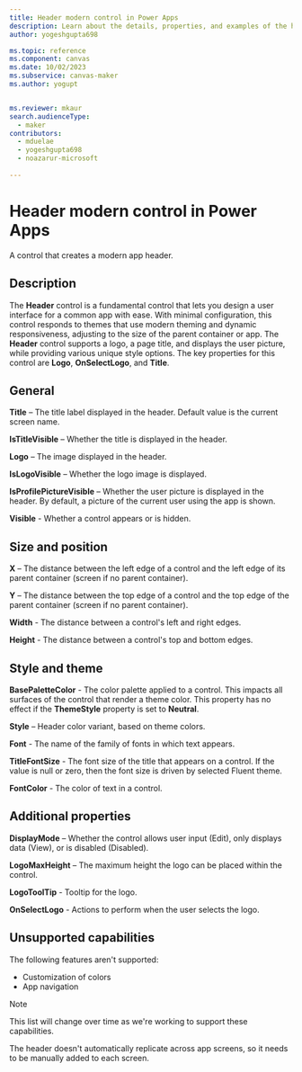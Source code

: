 ```yaml
---
title: Header modern control in Power Apps
description: Learn about the details, properties, and examples of the header modern control in Power Apps.
author: yogeshgupta698

ms.topic: reference
ms.component: canvas
ms.date: 10/02/2023
ms.subservice: canvas-maker
ms.author: yogupt


ms.reviewer: mkaur
search.audienceType: 
  - maker
contributors:
  - mduelae
  - yogeshgupta698
  - noazarur-microsoft
  
---
```

# Header modern control in Power Apps 

A control that creates a modern app header.

## Description

The **Header** control is a fundamental control that lets you design a user interface for a common app with ease. With minimal configuration, this control responds to themes that use modern theming and dynamic responsiveness, adjusting to the size of the parent container or app. The **Header** control supports a logo, a page title, and displays the user picture, while providing various unique style options. The key properties for this control are **Logo**, **OnSelectLogo**, and **Title**.


## General

**Title** – The title label displayed in the header. Default value is the current screen name. 

**IsTitleVisible** – Whether the title is displayed in the header.

**Logo** – The image displayed in the header. 

**IsLogoVisible** – Whether the logo image is displayed. 

**IsProfilePictureVisible** – Whether the user picture is displayed in the header. By default, a picture of the current user using the app is shown. 

**Visible** - Whether a control appears or is hidden. 

## Size and position

**X** – The distance between the left edge of a control and the left edge of its parent container (screen if no parent container). 

**Y** – The distance between the top edge of a control and the top edge of the parent container (screen if no parent container). 

**Width** - The distance between a control's left and right edges.  

**Height** - The distance between a control's top and bottom edges.

## Style and theme

**BasePaletteColor** - The color palette applied to a control. This impacts all surfaces of the control that render a theme color. This property has no effect if the **ThemeStyle** property is set to **Neutral**.    

**Style** – Header color variant, based on theme colors. 

**Font** - The name of the family of fonts in which text appears. 

**TitleFontSize** - The font size of the title that appears on a control. If the value is null or zero, then the font size is driven by selected Fluent theme. 

**FontColor** - The color of text in a control.

## Additional properties 

**DisplayMode** – Whether the control allows user input (Edit), only displays data (View), or is disabled (Disabled).  

**LogoMaxHeight** – The maximum height the logo can be placed within the control. 

**LogoToolTip** - Tooltip for the logo.  

**OnSelectLogo** - Actions to perform when the user selects the logo. 


## Unsupported capabilities

The following features aren't supported:

- Customization of colors 
- App navigation

> [!NOTE]
> This list will change over time as we're working to support these capabilities.

The header doesn't automatically replicate across app screens, so it needs to be manually added to each screen.

